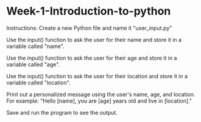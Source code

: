 # Week-1-Introduction-to-python
Instructions:
Create a new Python file and name it "user_input.py"

Use the input() function to ask the user for their name and store it in a variable called "name".

Use the input() function to ask the user for their age and store it in a variable called "age".

Use the input() function to ask the user for their location and store it in a variable called "location".

Print out a personalized message using the user's name, age, and location. For example: "Hello [name], you are [age] years old and live in [location]."

Save and run the program to see the output.
